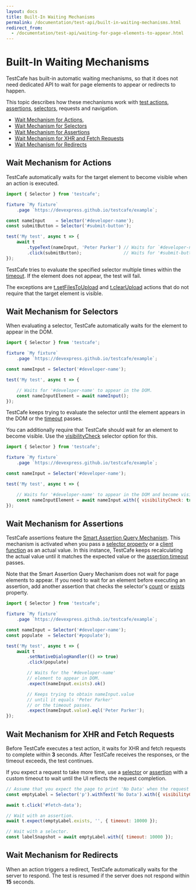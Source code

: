 ```yaml
---
layout: docs
title: Built-In Waiting Mechanisms 
permalink: /documentation/test-api/built-in-waiting-mechanisms.html
redirect_from:
  - /documentation/test-api/waiting-for-page-elements-to-appear.html
---
```

# Built-In Waiting Mechanisms

TestCafe has built-in automatic waiting mechanisms, so that it does not need dedicated API to wait for page elements to appear or redirects to happen.

This topic describes how these mechanisms work with [test actions](actions/README.md),
[assertions](assertions/README.md), [selectors](selecting-page-elements/selectors/README.md), requests and navigation.

* [Wait Mechanism for Actions](#wait-mechanism-for-actions),
* [Wait Mechanism for Selectors](#wait-mechanism-for-selectors)
* [Wait Mechanism for Assertions](#wait-mechanism-for-assertions)
* [Wait Mechanism for XHR and Fetch Requests](#wait-mechanism-for-xhr-and-fetch-requests)
* [Wait Mechanism for Redirects](#wait-mechanism-for-redirects)

## Wait Mechanism for Actions

TestCafe automatically waits for the target element to become visible when an action is executed.

```js
import { Selector } from 'testcafe';

fixture `My fixture`
    .page `https://devexpress.github.io/testcafe/example`;

const nameInput    = Selector('#developer-name');
const submitButton = Selector('#submit-button');

test('My test', async t => {
    await t
        .typeText(nameInput, 'Peter Parker') // Waits for `#developer-name`
        .click(submitButton);                // Waits for '#submit-button'
});
```

TestCafe tries to evaluate the specified selector multiple times within the [timeout](selecting-page-elements/selectors/using-selectors.md#selector-timeout).
If the element does not appear, the test will fail.

The exceptions are [t.setFilesToUpload](actions/upload.md#populate-file-upload-input) and [t.clearUpload](actions/upload.md#clear-file-upload-input) actions that do not require that the target element is visible.

## Wait Mechanism for Selectors

When evaluating a selector, TestCafe automatically waits for the element to appear in the DOM.

```js
import { Selector } from 'testcafe';

fixture `My fixture`
    .page `https://devexpress.github.io/testcafe/example`;

const nameInput = Selector('#developer-name');

test('My test', async t => {

    // Waits for '#developer-name' to appear in the DOM.
    const nameInputElement = await nameInput();
});
```

TestCafe keeps trying to evaluate the selector until the element appears in the DOM or the [timeout](selecting-page-elements/selectors/using-selectors.md#selector-timeout) passes.

You can additionally require that TestCafe should wait for an element to become visible.
Use the [visibilityCheck](selecting-page-elements/selectors/selector-options.md#optionsvisibilitycheck) selector option for this.

```js
import { Selector } from 'testcafe';

fixture `My fixture`
    .page `https://devexpress.github.io/testcafe/example`;

const nameInput = Selector('#developer-name');

test('My test', async t => {

    // Waits for '#developer-name' to appear in the DOM and become visible.
    const nameInputElement = await nameInput.with({ visibilityCheck: true })();
});
```

## Wait Mechanism for Assertions

TestCafe assertions feature the [Smart Assertion Query Mechanism](assertions/README.md#smart-assertion-query-mechanism).
This mechanism is activated when you pass a [selector property](selecting-page-elements/selectors/using-selectors.md#obtain-element-state)
or a [client function](obtaining-data-from-the-client/README.md) as an actual value. In this instance, TestCafe keeps recalculating the actual
value until it matches the expected value or the [assertion timeout](assertions/README.md#optionstimeout) passes.

Note that the Smart Assertion Query Mechanism does not wait for page elements to appear.
If you need to wait for an element before executing an assertion,
add another assertion that checks the selector's [count](selecting-page-elements/selectors/using-selectors.md#check-if-an-element-exists)
or [exists](selecting-page-elements/selectors/using-selectors.md#check-if-an-element-exists) property.

```js
import { Selector } from 'testcafe';

fixture `My fixture`
    .page `https://devexpress.github.io/testcafe/example`;

const nameInput = Selector('#developer-name');
const populate  = Selector('#populate');

test('My test', async t => {
    await t
        .setNativeDialogHandler(() => true)
        .click(populate)

        // Waits for the '#developer-name'
        // element to appear in DOM.
        .expect(nameInput.exists).ok()

        // Keeps trying to obtain nameInput.value
        // until it equals 'Peter Parker'
        // or the timeout passes.
        .expect(nameInput.value).eql('Peter Parker');
});
```

## Wait Mechanism for XHR and Fetch Requests

Before TestCafe executes a test action, it waits for XHR and fetch requests to complete within **3** seconds. After TestCafe receives the responses, or the timeout exceeds, the test continues.

If you expect a request to take more time, use a [selector](selecting-page-elements/selectors/using-selectors.md#selector-timeout) or [assertion](assertions/README.md#optionstimeout) with a custom timeout to wait until the UI reflects the request completion.

```js
// Assume that you expect the page to print 'No Data' when the request completes.
const emptyLabel = Selector('p').withText('No Data').with({ visibilityCheck: true });

await t.click('#fetch-data');

// Wait with an assertion.
await t.expect(emptyLabel.exists, '', { timeout: 10000 });

// Wait with a selector.
const labelSnapshot = await emptyLabel.with({ timeout: 10000 });
```

## Wait Mechanism for Redirects

When an action triggers a redirect, TestCafe automatically waits for the server to respond.
The test is resumed if the server does not respond within **15** seconds.